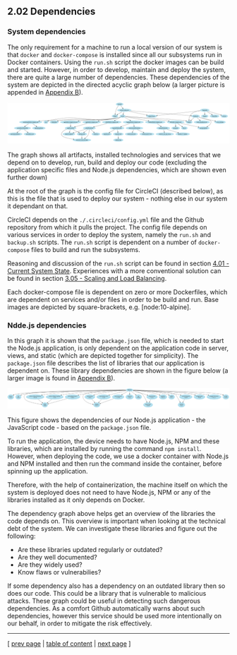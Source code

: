 ## 2.02 Dependencies
### System dependencies
The only requirement for a machine to run a local version of our system is that `docker` and `docker-compose` is installed since all our subsystems run in Docker containers. Using the `run.sh` script the docker images can be build and started. However, in order to develop, maintain and deploy the system, there are quite a large number of dependencies. These dependencies of the system are depicted in the directed acyclic graph below (a larger picture is appended in [Appendix B](../chapters/500_appendices.md)).

![Dependency graph 1](../images/ch2_dependencies_all.png)

The graph shows all artifacts, installed technologies and services that we depend on to develop, run, build and deploy our code (excluding the application specific files and Node.js dependencies, which are shown even further down)

At the root of the graph is the config file for CircleCI (described below), as this is the file that is used to deploy our system - nothing else in our system it dependant on that.

CircleCI depends on the `./.circleci/config.yml` file and the Github repository from which it pulls the project. The config file depends on various services in order to deploy the system, namely the `run.sh` and `backup.sh` scripts. 
The `run.sh` script is dependent on a number of `docker-compose` files to build and run the subsystems. 

Reasoning and discussion of the `run.sh` script can be found in 
section [4.01 - Current System State](../chapters/401_current_system_state.md).
Experiences with a more conventional solution can be found in
section [3.05 - Scaling and Load Balancing](../chapters/305_scaling_and_load_balancing.md).

Each docker-compose file is dependent on zero or more Dockerfiles, which are dependent on services and/or files in order to be build and run. Base images are depicted by square-brackets, e.g. \[node:10-alpine\].

### Ndde.js dependencies
In this graph it is shown that the `package.json` file, which is needed to start the Node.js application, is only dependent on the application code in server, views, and static (which are depicted together for simplicity). The `package.json` file describes the list of libraries that our application is dependent on. These library dependencies are shown in the figure below (a larger image is found in [Appendix B](../chapters/500_appendices.md)).

![NPM library dependencies](../images/ch2_dependencies_npm.png)

This figure shows the dependencies of our Node.js application - the JavaScript code - based on the `package.json` file. 

To run the application, the device needs to have Node.js, NPM and these libraries, which are installed by running the command `npm install`. However, when deploying the code, we use a docker container with Node.js and NPM installed and then run the command inside the container, before spinning up the application. 

Therefore, with the help of containerization, the machine itself on which the system is deployed does not need to have Node.js, NPM or any of the libraries installed as it only depends on Docker.

The dependency graph above helps get an overview of the libraries the code depends on. This overview is important when looking at the technical debt of the system. We can investigate these libraries and figure out the following:
- Are these libraries updated regularly or outdated?
- Are they well documented?
- Are they widely used?
- Know flaws or vulnerabilies?

If some dependency also has a dependency on an outdated library then so does our code. This could be a library that is vulnerable to malicious attacks. These graph could be useful in detecting such dangerous dependencies. As a comfort Github automatically warns about such dependencies, however this service should be used more intentionally on our behalf, in order to mitigate the risk effectively. 

---
[ [prev page](../chapters/201_design_and_architecture.md) | [table of content](../table_of_content.md) | [next page](../chapters/203_interactions_of_subsystems.md) ]

